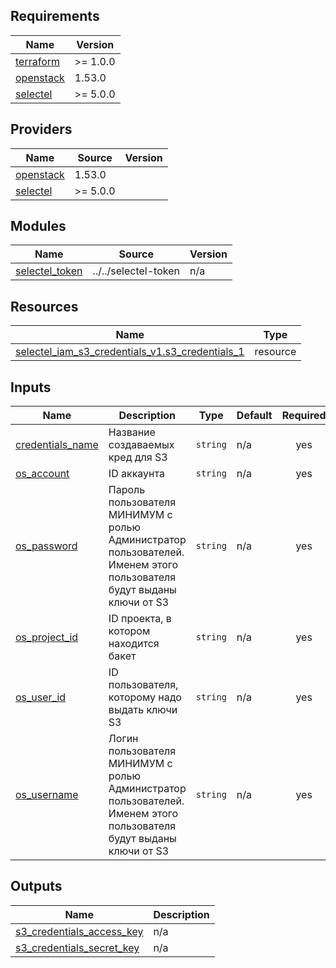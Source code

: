 ## Requirements

| Name | Version |
|------|---------|
| <a name="requirement_terraform"></a> [terraform](#requirement\_terraform) | >= 1.0.0 |
| <a name="provider_openstack"></a> [openstack](#provider\_openstack) | 1.53.0 |
| <a name="requirement_selectel"></a> [selectel](#requirement\_selectel) | >= 5.0.0 |

## Providers

| Name | Source | Version |
|------|--------|---------|
| <a name="provider_openstack"></a> [openstack](#provider\_openstack) | 1.53.0 |
| <a name="requirement_selectel"></a> [selectel](#requirement\_selectel) | >= 5.0.0 |

## Modules

| Name | Source | Version |
|------|--------|---------|
| <a name="module_selectel_token"></a> [selectel\_token](#module\_selectel\_token) | ../../selectel-token | n/a |

## Resources

| Name | Type |
|------|------|
| [selectel_iam_s3_credentials_v1.s3_credentials_1](https://registry.terraform.io/providers/devops-rob/terracurl/latest/docs/resources/request) | resource |


## Inputs

| Name | Description | Type | Default | Required |
|------|-------------|------|---------|:--------:|
| <a name="input_credentials_name"></a> [credentials\_name](#input\_credentials\_name) | Название создаваемых кред для S3 | `string` | n/a | yes |
| <a name="input_os_account"></a> [os\_account](#input\_os\_account) | ID аккаунта | `string` | n/a | yes |
| <a name="input_os_password"></a> [os\_password](#input\_os\_password) | Пароль пользователя МИНИМУМ с ролью Администратор пользователей. Именем этого пользователя будут выданы ключи от S3 | `string` | n/a | yes |
| <a name="input_os_project_id"></a> [os\_project\_id](#input\_os\_project\_id) | ID проекта, в котором находится бакет | `string` | n/a | yes |
| <a name="input_os_user_id"></a> [os\_user\_id](#input\_os\_user\_id) | ID пользователя, которому надо выдать ключи S3 | `string` | n/a | yes |
| <a name="input_os_username"></a> [os\_username](#input\_os\_username) | Логин пользователя МИНИМУМ с ролью Администратор пользователей. Именем этого пользователя будут выданы ключи от S3 | `string` | n/a | yes |

## Outputs

| Name | Description |
|------|-------------|
| <a name="output_s3_credentials_access_key"></a> [s3\_credentials\_access\_key](#output\_s3\_credentials\_access\_key) | n/a |
| <a name="output_s3_credentials_secret_key"></a> [s3\_credentials\_secret\_key](#output\_s3\_credentials\_secret\_key) | n/a |

